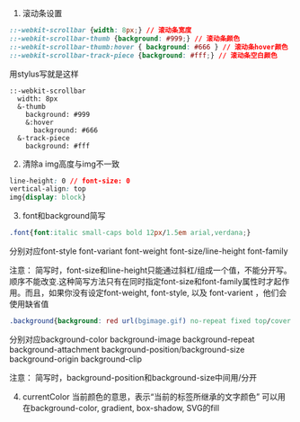 1. 滚动条设置

```css
::-webkit-scrollbar {width: 8px;} // 滚动条宽度
::-webkit-scrollbar-thumb {background: #999;} // 滚动条颜色
::-webkit-scrollbar-thumb:hover { background: #666 } // 滚动条hover颜色
::-webkit-scrollbar-track-piece {background: #fff;} // 滚动条空白颜色
```

用stylus写就是这样

```stylus
::-webkit-scrollbar
  width: 8px
  &-thumb
    background: #999
    &:hover
      background: #666
  &-track-piece
    background: #fff
```
    
2. 清除a img高度与img不一致

```css
line-height: 0 // font-size: 0
vertical-align: top
img{display: block}
```

3. font和background简写
```css
.font{font:italic small-caps bold 12px/1.5em arial,verdana;}
```
  分别对应font-style font-variant font-weight font-size/line-height font-family
  
  注意：
  简写时，font-size和line-height只能通过斜杠/组成一个值，不能分开写。
  顺序不能改变.这种简写方法只有在同时指定font-size和font-family属性时才起作用。而且，如果你没有设定font-weight, font-style, 以及 font-varient ，他们会使用缺省值
  
```css
.background{background: red url(bgimage.gif) no-repeat fixed top/cover content-box content-box;}
```
分别对应background-color background-image background-repeat background-attachment background-position/background-size background-origin background-clip
  
  注意：
  简写时，background-position和background-size中间用/分开

4. currentColor
  当前颜色的意思，表示“当前的标签所继承的文字颜色”
  可以用在background-color, gradient, box-shadow, SVG的fill
